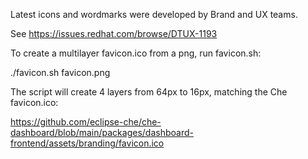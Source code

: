 Latest icons and wordmarks were developed by Brand and UX teams.

See https://issues.redhat.com/browse/DTUX-1193

To create a multilayer favicon.ico from a png, run favicon.sh:

./favicon.sh favicon.png

The script will create 4 layers from 64px to 16px, matching the Che favicon.ico:

https://github.com/eclipse-che/che-dashboard/blob/main/packages/dashboard-frontend/assets/branding/favicon.ico
